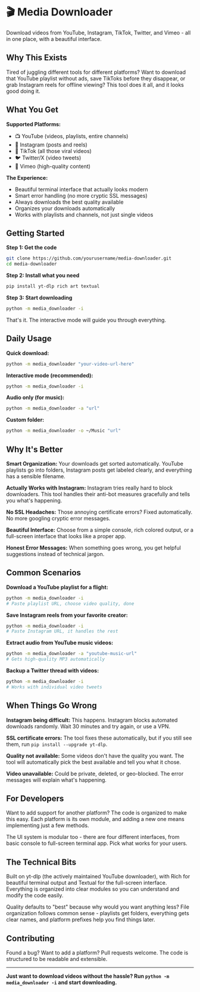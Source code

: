 # 🎬 Media Downloader

Download videos from YouTube, Instagram, TikTok, Twitter, and Vimeo - all in one place, with a beautiful interface.

## Why This Exists

Tired of juggling different tools for different platforms? Want to download that YouTube playlist without ads, save TikToks before they disappear, or grab Instagram reels for offline viewing? This tool does it all, and it looks good doing it.

## What You Get

**Supported Platforms:**
- 📺 YouTube (videos, playlists, entire channels)
- 📸 Instagram (posts and reels)
- 🎵 TikTok (all those viral videos)
- 🐦 Twitter/X (video tweets)
- 🎥 Vimeo (high-quality content)

**The Experience:**
- Beautiful terminal interface that actually looks modern
- Smart error handling (no more cryptic SSL messages)
- Always downloads the best quality available
- Organizes your downloads automatically
- Works with playlists and channels, not just single videos

## Getting Started

**Step 1: Get the code**
```bash
git clone https://github.com/yourusername/media-downloader.git
cd media-downloader
```

**Step 2: Install what you need**
```bash
pip install yt-dlp rich art textual
```

**Step 3: Start downloading**
```bash
python -m media_downloader -i
```

That's it. The interactive mode will guide you through everything.

## Daily Usage

**Quick download:**
```bash
python -m media_downloader "your-video-url-here"
```

**Interactive mode (recommended):**
```bash
python -m media_downloader -i
```

**Audio only (for music):**
```bash
python -m media_downloader -a "url"
```

**Custom folder:**
```bash
python -m media_downloader -o ~/Music "url"
```

## Why It's Better

**Smart Organization:** Your downloads get sorted automatically. YouTube playlists go into folders, Instagram posts get labeled clearly, and everything has a sensible filename.

**Actually Works with Instagram:** Instagram tries really hard to block downloaders. This tool handles their anti-bot measures gracefully and tells you what's happening.

**No SSL Headaches:** Those annoying certificate errors? Fixed automatically. No more googling cryptic error messages.

**Beautiful Interface:** Choose from a simple console, rich colored output, or a full-screen interface that looks like a proper app.

**Honest Error Messages:** When something goes wrong, you get helpful suggestions instead of technical jargon.

## Common Scenarios

**Download a YouTube playlist for a flight:**
```bash
python -m media_downloader -i
# Paste playlist URL, choose video quality, done
```

**Save Instagram reels from your favorite creator:**
```bash
python -m media_downloader -i
# Paste Instagram URL, it handles the rest
```

**Extract audio from YouTube music videos:**
```bash
python -m media_downloader -a "youtube-music-url"
# Gets high-quality MP3 automatically
```

**Backup a Twitter thread with videos:**
```bash
python -m media_downloader -i
# Works with individual video tweets
```

## When Things Go Wrong

**Instagram being difficult:** This happens. Instagram blocks automated downloads randomly. Wait 30 minutes and try again, or use a VPN.

**SSL certificate errors:** The tool fixes these automatically, but if you still see them, run `pip install --upgrade yt-dlp`.

**Quality not available:** Some videos don't have the quality you want. The tool will automatically pick the best available and tell you what it chose.

**Video unavailable:** Could be private, deleted, or geo-blocked. The error messages will explain what's happening.

## For Developers

Want to add support for another platform? The code is organized to make this easy. Each platform is its own module, and adding a new one means implementing just a few methods.

The UI system is modular too - there are four different interfaces, from basic console to full-screen terminal app. Pick what works for your users.

## The Technical Bits

Built on yt-dlp (the actively maintained YouTube downloader), with Rich for beautiful terminal output and Textual for the full-screen interface. Everything is organized into clear modules so you can understand and modify the code easily.

Quality defaults to "best" because why would you want anything less? File organization follows common sense - playlists get folders, everything gets clear names, and platform prefixes help you find things later.

## Contributing

Found a bug? Want to add a platform? Pull requests welcome. The code is structured to be readable and extensible.

---

**Just want to download videos without the hassle? Run `python -m media_downloader -i` and start downloading.**